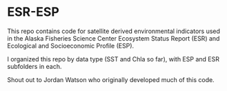 # ESR-ESP
This repo contains code for satellite derived environmental indicators used in the Alaska Fisheries Science Center Ecosystem Status Report (ESR) and Ecological and Socioeconomic Profile (ESP). 

I organized this repo by data type (SST and Chla so far), with ESP and ESR subfolders in each.

Shout out to Jordan Watson who originally developed much of this code.
